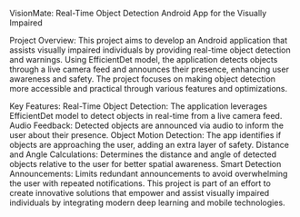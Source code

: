 VisionMate:
Real-Time Object Detection Android App for the Visually Impaired

Project Overview:
This project aims to develop an Android application that assists visually impaired individuals by providing real-time object detection and warnings. Using EfficientDet model, the application detects objects through a live camera feed and announces their presence, enhancing user awareness and safety. The project focuses on making object detection more accessible and practical through various features and optimizations.

Key Features:
Real-Time Object Detection: The application leverages EfficientDet model to detect objects in real-time from a live camera feed.
Audio Feedback: Detected objects are announced via audio to inform the user about their presence.
Object Motion Detection: The app identifies if objects are approaching the user, adding an extra layer of safety.
Distance and Angle Calculations: Determines the distance and angle of detected objects relative to the user for better spatial awareness.
Smart Detection Announcements: Limits redundant announcements to avoid overwhelming the user with repeated notifications.
This project is part of an effort to create innovative solutions that empower and assist visually impaired individuals by integrating modern deep learning and mobile technologies.

